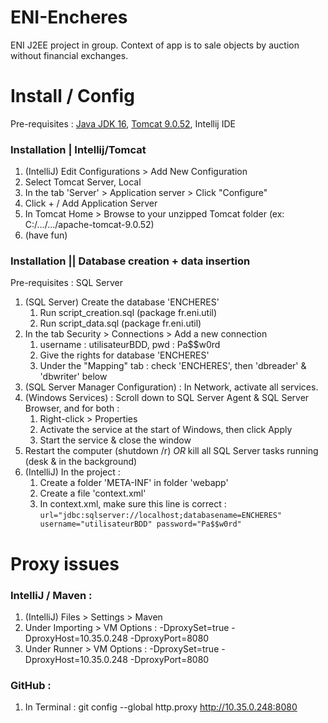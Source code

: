 # ENI-Encheres

ENI J2EE project in group. Context of app is to sale objects by auction without financial exchanges.

# Install / Config

Pre-requisites : [Java JDK 16](https://www.oracle.com/java/technologies/javase-jdk16-downloads.html), [Tomcat 9.0.52](https://tomcat.apache.org/download-90.cgi), Intellij IDE

### Installation | Intellij/Tomcat 

1) (IntelliJ) Edit Configurations > Add New Configuration
2) Select Tomcat Server, Local
3) In the tab 'Server' > Application server > Click "Configure"
4) Click + / Add Application Server 
5) In Tomcat Home > Browse to your unzipped Tomcat folder (ex: C:/.../.../apache-tomcat-9.0.52)
7) (have fun)

### Installation || Database creation + data insertion

Pre-requisites : SQL Server 
1) (SQL Server) Create the database 'ENCHERES'
   1) Run script_creation.sql (package fr.eni.util)
   2) Run script_data.sql (package fr.eni.util)
2) In the tab Security > Connections > Add a new connection 
   1) username : utilisateurBDD, pwd : Pa$$w0rd
   2) Give the rights for database 'ENCHERES'
   3) Under the "Mapping" tab : check 'ENCHERES', then 'dbreader' & 'dbwriter' below
3) (SQL Server Manager Configuration) : In Network, activate all services.
4) (Windows Services) : Scroll down to SQL Server Agent & SQL Server Browser, and for both :
   1) Right-click > Properties
   2) Activate the service at the start of Windows, then click Apply
   3) Start the service & close the window
5) Restart the computer (shutdown /r) *OR* kill all SQL Server tasks running (desk & in the background)
6) (IntelliJ) In the project : 
   1) Create a folder 'META-INF' in folder 'webapp'
   2) Create a file 'context.xml' 
   3) In context.xml, make sure this line is correct :  
   `url="jdbc:sqlserver://localhost;databasename=ENCHERES"
   username="utilisateurBDD"
   password="Pa$$w0rd"`


# Proxy issues 

### IntelliJ / Maven : 

1) (IntelliJ) Files > Settings > Maven 
2) Under Importing > VM Options : -DproxySet=true -DproxyHost=10.35.0.248 -DproxyPort=8080
3) Under Runner > VM Options : -DproxySet=true -DproxyHost=10.35.0.248 -DproxyPort=8080

### GitHub :

1) In Terminal : git config --global http.proxy http://10.35.0.248:8080
